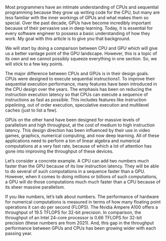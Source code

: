 
Most programmers have an intimate understanding of CPUs and sequential programming because they grow up writing code for the CPU, but many are less familiar with the inner workings of GPUs and what makes them so special. Over the past decade, GPUs have become incredibly important because of their pervasive use in deep learning. Today, it is essential for every software engineer to possess a basic understanding of how they work. My goal with this article is to give you that background. 

We will start by doing a comparison between CPU and GPU which will give us a better vantage point of the GPU landscape. However, this is a topic of its own and we cannot possibly squeeze everything in one section. So, we will stick to a few key points.

The major difference between CPUs and GPUs is in their design goals. CPUs were designed to execute sequential instructions1. To improve their sequential execution performance, many features have been introduced in the CPU design over the years. The emphasis has been on reducing the instruction execution latency so that CPUs can execute a sequence of instructions as fast as possible. This includes features like instruction pipelining, out of order execution, speculative execution and multilevel caches (just to list a few).

GPUs on the other hand have been designed for massive levels of parallelism and high throughput, at the cost of medium to high instruction latency. This design direction has been influenced by their use in video games, graphics, numerical computing, and now deep learning. All of these applications need to perform a ton of linear algebra and numerical computations at a very fast rate, because of which a lot of attention has gone into improving the throughput of these devices.

Let’s consider a concrete example. A CPU can add two numbers much faster than the GPU because of its low instruction latency. They will be able to do several of such computations in a sequence faster than a GPU. However, when it comes to doing millions or billions of such computations, a GPU will do those computations much much faster than a CPU because of its sheer massive parallelism.

If you like numbers, let’s talk about numbers. The performance of hardware for numerical computations is measured in terms of how many floating point operations it can do per second (FLOPS). The Nvidia Ampere A100 offers a throughput of 19.5 TFLOPS for 32-bit precision. In comparison, the throughput of an Intel 24-core processor is 0.66 TFLOPS for 32-bit precision (these numbers are from 2021). And, this gap in the throughput performance between GPUs and CPUs has been growing wider with each passing year.


